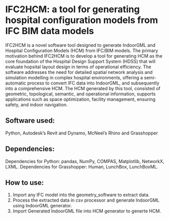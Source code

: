 # IFC2HCM: a tool for generating hospital configuration models from IFC BIM data models
IFC2HCM is a novel software tool designed to generate IndoorGML and Hospital Configuration Models (HCM) from IFC/BIM models. The primary motivation behind IFC2HCM is to develop a tool for generating HCM as the core foundation of the Hospital Design Support System (HDSS) that will evaluate hopsital layout design in terms of operational efficiency. The software addresses the need for detailed spatial network analysis and simulation modelling in complex hospital environments, offering a semi-automatic process to convert IFC data into IndoorGML, and subsequently into a comprehensive HCM. The HCM generated by this tool, consisted of geometric, topological, semantic, and operational information, supports applications such as space optimization, facility management, ensuring safety, and indoor navigation. 
## Software used: 
Python, Autodesk’s Revit and Dynamo, McNeel’s Rhino and Grasshopper
## Dependencies: 
Dependencies for Python: pandas, NumPy, COMPAS, Matplotlib, NetworkX, LXML. 
Dependencies for Grasshopper: Human, LunchBox, LunchBoxML.
## How to use: 
1. Import any IFC model into the geometry_software to extract data. 
2. Process the extracted data in csv processor and generate IndoorGML using IndoorGML generator.
3. Import Generated IndoorGML file into HCM generator to generte HCM.
